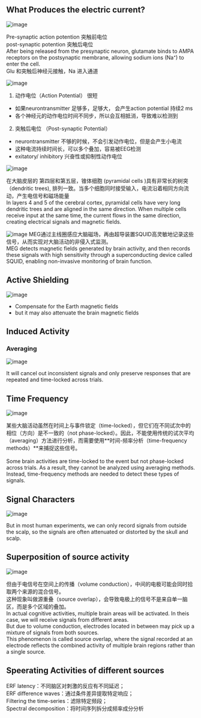 ## What Produces the electric current? 

![image](https://github.com/user-attachments/assets/bcb8715d-5c2e-481e-b456-54700d502984)

Pre-synaptic action potention 突触前电位 <br> 
post-synaptic potention 突触后电位 <br> 
After being released from the presynaptic neuron, glutamate binds to AMPA receptors on the postsynaptic membrane, allowing sodium ions (Na⁺) to enter the cell. <br> 
Glu 和突触后神经元接触，Na 进入通道


![image](https://github.com/user-attachments/assets/ff8a18af-60ba-4892-9a80-82253cb89a1a)

1. 动作电位（Action Potential） 很短 <br>
* 如果neurontransmitter 足够多，足够大， 会产生action potential 持续2 ms <br>
* 各个神经元的动作电位时间不同步，所以会互相抵消，导致难以检测到 <br>

2. 突触后电位 （Post-synaptic Potential）<br>
* neurontransmitter 不够的时候，不会引发动作电位，但是会产生小电流 <br>
* 这种电流持续时间长，可以多个叠加，容易被EEG检测 <br>
* exitatory/ inhibitory 兴奋性或抑制性动作电位

  
![image](https://github.com/user-attachments/assets/c9bd0e97-3717-442b-8dcd-23860152fde1)

在大脑皮层的 第四层和第五层，锥体细胞 (pyramidal cells )具有非常长的树突（dendritic trees), 排列一致。当多个细胞同时接受输入，电流沿着相同方向流动，产生电信号和磁场能量  <br> 
In layers 4 and 5 of the cerebral cortex, pyramidal cells have very long dendritic trees and are aligned in the same direction. When multiple cells receive input at the same time, the current flows in the same direction, creating electrical signals and magnetic fields. <br>

![image](https://github.com/user-attachments/assets/f93011dd-9876-4a54-a1ff-e3d6d13ff494)
MEG通过主线圈感应大脑磁场，再由超导装置SQUID高灵敏地记录这些信号，从而实现对大脑活动的非侵入式监测。 <br>
MEG detects magnetic fields generated by brain activity, and then records these signals with high sensitivity through a superconducting device called SQUID, enabling non-invasive monitoring of brain function. <br> 

## Active Shielding 

![image](https://github.com/user-attachments/assets/842b6df9-cabd-4d7b-9ece-a93617a872ae)

* Compensate for the Earth magnetic fields
* but it may also attenuate the brain magnetic fields

## Induced Activity 

### Averaging 
![image](https://github.com/user-attachments/assets/3b64905d-867b-4996-a27c-d0b0ecff5d4a)

It will cancel out inconsistent signals and only preserve responses that are repeated and time-locked across trials. <br> 

## Time Frequency 
![image](https://github.com/user-attachments/assets/e371b732-798a-4560-9d56-01334e9d3e42)

某些大脑活动虽然在时间上与事件锁定（time-locked），但它们在不同试次中的相位（方向）是不一致的（not phase-locked）。因此，不能使用传统的试次平均（averaging）方法进行分析，而需要使用**时间-频率分析（time-frequency methods）**来捕捉这些信号。 <br>  
Some brain activities are time-locked to the event but not phase-locked across trials. As a result, they cannot be analyzed using averaging methods. Instead, time-frequency methods are needed to detect these types of signals. <br> 

## Signal Characters 
![image](https://github.com/user-attachments/assets/02f518bd-3cf8-4651-8573-bc112429dfb3)

But in most human experiments, we can only record signals from outside the scalp, so the signals are often attenuated or distorted by the skull and scalp. <br> 

## Superposition of source activity 

![image](https://github.com/user-attachments/assets/571a1bf1-e0f7-4994-8299-bc268d6c69e6)

但由于电信号在空间上的传播（volume conduction），中间的电极可能会同时拾取两个来源的混合信号。<br>
这种现象叫做源重叠（source overlap），会导致电极上的信号不是来自单一脑区，而是多个区域的叠加。<br>
In actual cognitive activities, multiple brain areas will be activated. In theis case, we will receive signals from different areas. <br>
But due to volume conduction, electrodes located in between may pick up a mixture of signals from both sources. <br>
This phenomenon is called source overlap, where the signal recorded at an electrode reflects the combined activity of multiple brain regions rather than a single source. <br> 

## Speerating Activities of different sources 

ERF latency：不同脑区对刺激的反应有不同延迟；<br>
ERF difference waves：通过条件差异提取特定响应；<br>
Filtering the time-series：滤除特定频段；<br>
Spectral decomposition：将时间序列拆分成频率成分分析 <br>



